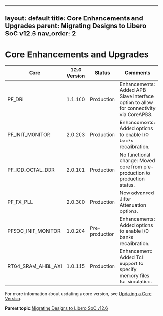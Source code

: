 
---
layout: default
title: Core Enhancements and Upgrades
parent: Migrating Designs to Libero SoC v12.6
nav_order: 2
---
# Core Enhancements and Upgrades

|Core|12.6 Version|Status|Comments|
|----|------------|------|--------|
|PF\_DRI|1.1.100|Production|Enhancements: Added APB Slave interface option to allow for connectivity via CoreAPB3.|
|PF\_INIT\_MONITOR|2.0.203|Production|Enhancements: Added options to enable I/O banks recalibration.|
|PF\_IOD\_OCTAL\_DDR|2.0.101|Production|No functional change: Moved core from pre-production to production status.|
|PF\_TX\_PLL|2.0.300|Production|New advanced Jitter Attenuation options.|
|PFSOC\_INIT\_MONITOR|1.0.204|Pre-production|Enhancements: Added options to enable I/O banks recalibration.|
|RTG4\_SRAM\_AHBL\_AXI|1.0.115|Production|Enhancement: Added Tcl support to specify memory files for simulation.|

For more information about updating a core version, see [Updating a Core Version](GUID-1DF9E047-ABE1-4C53-80D5-F15304351400.md).

**Parent topic:**[Migrating Designs to Libero SoC v12.6](GUID-9E82ED25-0C10-4BD8-B9D9-069F98ABF69E.md)

